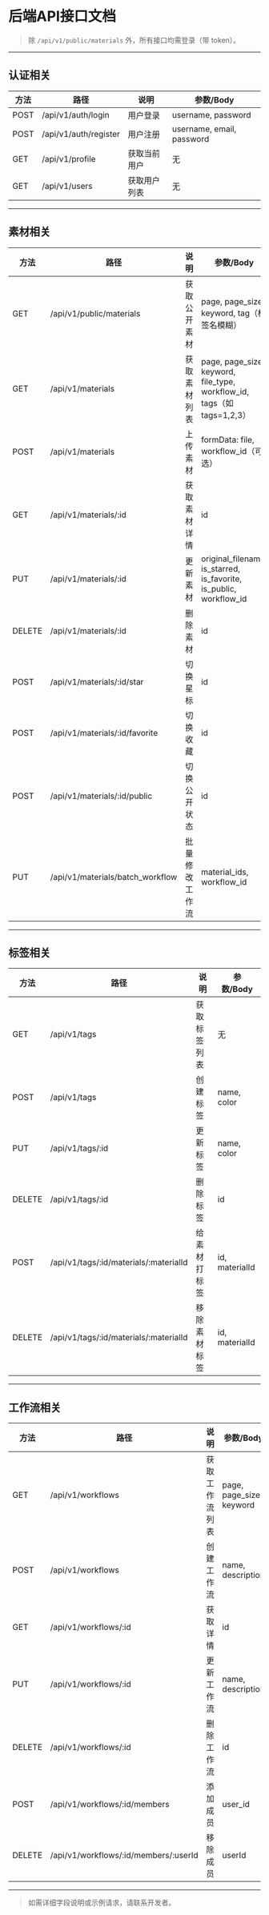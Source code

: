 # 后端API接口文档

> 除 `/api/v1/public/materials` 外，所有接口均需登录（带 token）。

---

## 认证相关

| 方法 | 路径                | 说明         | 参数/Body         |
|------|---------------------|--------------|-------------------|
| POST | /api/v1/auth/login  | 用户登录     | username, password|
| POST | /api/v1/auth/register | 用户注册   | username, email, password |
| GET  | /api/v1/profile     | 获取当前用户 | 无                |
| GET  | /api/v1/users       | 获取用户列表 | 无                |

---

## 素材相关

| 方法 | 路径                        | 说明           | 参数/Body                |
|------|-----------------------------|----------------|--------------------------|
| GET  | /api/v1/public/materials    | 获取公开素材   | page, page_size, keyword, tag（标签名模糊）|
| GET  | /api/v1/materials           | 获取素材列表   | page, page_size, keyword, file_type, workflow_id, tags（如tags=1,2,3）|
| POST | /api/v1/materials           | 上传素材       | formData: file, workflow_id（可选）|
| GET  | /api/v1/materials/:id       | 获取素材详情   | id                       |
| PUT  | /api/v1/materials/:id       | 更新素材       | original_filename, is_starred, is_favorite, is_public, workflow_id |
| DELETE|/api/v1/materials/:id       | 删除素材       | id                       |
| POST | /api/v1/materials/:id/star  | 切换星标       | id                       |
| POST | /api/v1/materials/:id/favorite | 切换收藏    | id                       |
| POST | /api/v1/materials/:id/public  | 切换公开状态 | id                       |
| PUT  | /api/v1/materials/batch_workflow | 批量修改工作流 | material_ids, workflow_id |

---

## 标签相关

| 方法 | 路径                                         | 说明           | 参数/Body         |
|------|----------------------------------------------|----------------|-------------------|
| GET  | /api/v1/tags                                 | 获取标签列表   | 无                |
| POST | /api/v1/tags                                 | 创建标签       | name, color       |
| PUT  | /api/v1/tags/:id                             | 更新标签       | name, color       |
| DELETE|/api/v1/tags/:id                             | 删除标签       | id                |
| POST | /api/v1/tags/:id/materials/:materialId       | 给素材打标签   | id, materialId    |
| DELETE|/api/v1/tags/:id/materials/:materialId       | 移除素材标签   | id, materialId    |

---

## 工作流相关

| 方法 | 路径                                         | 说明           | 参数/Body         |
|------|----------------------------------------------|----------------|-------------------|
| GET  | /api/v1/workflows                            | 获取工作流列表 | page, page_size, keyword |
| POST | /api/v1/workflows                            | 创建工作流     | name, description |
| GET  | /api/v1/workflows/:id                        | 获取详情       | id                |
| PUT  | /api/v1/workflows/:id                        | 更新工作流     | name, description |
| DELETE|/api/v1/workflows/:id                        | 删除工作流     | id                |
| POST | /api/v1/workflows/:id/members                | 添加成员       | user_id           |
| DELETE|/api/v1/workflows/:id/members/:userId        | 移除成员       | userId            |

---

> 如需详细字段说明或示例请求，请联系开发者。 